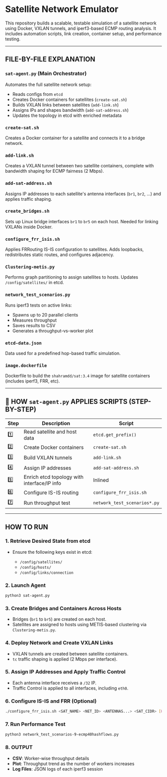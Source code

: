 #  Satellite Network Emulator

This repository builds a scalable, testable simulation of a satellite network using Docker, VXLAN tunnels, and iperf3-based ECMP routing analysis. It includes automation scripts, link creation, container setup, and performance testing.

---

##  FILE-BY-FILE EXPLANATION

### `sat-agent.py`  (Main Orchestrator)

Automates the full satellite network setup:

* Reads configs from `etcd`
* Creates Docker containers for satellites (`create-sat.sh`)
* Builds VXLAN links between satellites (`add-link.sh`)
* Assigns IPs and shapes bandwidth (`add-sat-address.sh`)
* Updates the topology in etcd with enriched metadata

### `create-sat.sh` 

Creates a Docker container for a satellite and connects it to a bridge network.

### `add-link.sh` 

Creates a VXLAN tunnel between two satellite containers, complete with bandwidth shaping for ECMP fairness (2 Mbps).

### `add-sat-address.sh` 

Assigns IP addresses to each satellite's antenna interfaces (`br1`, `br2`, ...) and applies traffic shaping.

### `create_bridges.sh` 

Sets up Linux bridge interfaces `br1` to `br5` on each host. Needed for linking VXLANs inside Docker.

### `configure_frr_isis.sh` 

Applies FRRouting IS-IS configuration to satellites. Adds loopbacks, redistributes static routes, and configures adjacency.

### `Clustering-metis.py` 

Performs graph partitioning to assign satellites to hosts. Updates `/config/satellites/` in etcd.

### `network_test_scenarios.py` 

Runs iperf3 tests on active links:

* Spawns up to 20 parallel clients
* Measures throughput
* Saves results to CSV
* Generates a throughput-vs-worker plot

### `etcd-data.json` 

Data used for a predefined hop-based traffic simulation.

### `image.dockerfile` 

Dockerfile to build the `shahramdd/sat:3.4` image for satellite containers (includes iperf3, FRR, etc).

---

## 🧳 HOW `sat-agent.py` APPLIES SCRIPTS (STEP-BY-STEP)

| Step | Description                                 | Script                       |
| ---- | ------------------------------------------- | ---------------------------- |
| 1️⃣  | Read satellite and host data                | `etcd.get_prefix()`          |
| 2️⃣  | Create Docker containers                    | `create-sat.sh`              |
| 3️⃣  | Build VXLAN tunnels                         | `add-link.sh`                |
| 4️⃣  | Assign IP addresses                         | `add-sat-address.sh`         |
| 5️⃣  | Enrich etcd topology with interface/IP info | Inlined                      |
| 6️⃣  | Configure IS-IS routing                     | `configure_frr_isis.sh`      |
| 7️⃣  | Run throughput test                         | `network_test_scenarios*.py` |

---

## HOW TO RUN

### 1. Retrieve Desired State from etcd

* Ensure the following keys exist in etcd:

  * `/config/satellites/`
  * `/config/hosts/`
  * `/config/links/connection`

### 2. Launch Agent

```bash
python3 sat-agent.py
```

### 3. Create Bridges and Containers Across Hosts

* Bridges (`br1` to `br5`) are created on each host.
* Satellites are assigned to hosts using METIS-based clustering via `Clustering-metis.py`.

### 4. Deploy Network and Create VXLAN Links

* VXLAN tunnels are created between satellite containers.
* `tc` traffic shaping is applied (2 Mbps per interface).

### 5. Assign IP Addresses and Apply Traffic Control

* Each antenna interface receives a `/32` IP.
* Traffic Control is applied to all interfaces, including `eth0`.

### 6. Configure IS-IS and FRR (Optional)

```bash
./configure_frr_isis.sh <SAT_NAME> <NET_ID> <ANTENNAS...> <SAT_CIDR> [HOST] [USER]
```

### 7. Run Performance Test

```bash
python3 network_test_scenarios-9-ecmp40hashflows.py
```

### 8. OUTPUT

* **CSV**: Worker-wise throughput details
* **Plot**: Throughput trend as the number of workers increases
* **Log Files**: JSON logs of each iperf3 session



